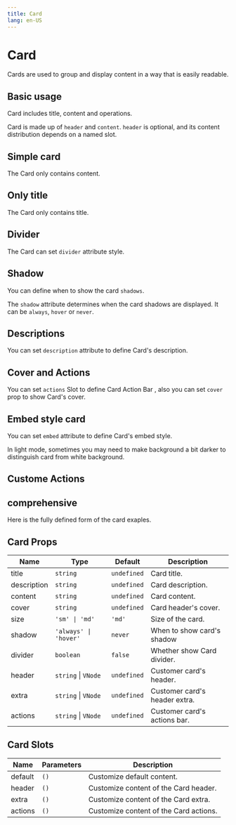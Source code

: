 ```yaml
---
title: Card
lang: en-US
---
```


# Card

Cards are used to group and display content in a way that is easily readable.

## Basic usage

Card includes title, content and operations.

Card is made up of `header` and `content`. `header` is optional, and its content distribution depends on a named slot.

<demo src="../example/card/basic.vue"></demo>

## Simple card

The Card only contains content.

<demo src="../example/card/simple.vue"></demo>

## Only title

The Card only contains title.

<demo src="../example/card/only-title.vue"></demo>

## Divider

The Card can set `divider` attribute style.

<demo src="../example/card/divider.vue"></demo>

## Shadow

You can define when to show the card `shadows`.

The `shadow` attribute determines when the card shadows are displayed. It can be `always`, `hover` or `never`.

<demo src="../example/card/shadow.vue"></demo>

## Descriptions

You can set `description` attribute to define Card's description.

<demo src="../example/card/description.vue"></demo>

## Cover and Actions

You can set `actions` Slot to define Card Action Bar , also you can set `cover` prop to show Card's cover.

<demo src="../example/card/cover-action.vue"></demo>

## Embed style card

You can set `embed` attribute to define Card's embed style.

In light mode, sometimes you may need to make background a bit darker to distinguish card from white background.

<demo src="../example/card/embed.vue" />

## Custome Actions

<demo src="../example/card/custom-actions.vue"></demo>

## comprehensive

Here is the fully defined form of the card exaples.

<demo src="../example/card/comprehensive.vue"></demo>

## Card Props

| Name | Type | Default | Description |
| --- | --- | --- | --- |
| title | `string` | `undefined` | Card title. |
| description | `string` | `undefined` | Card description. |
| content | `string` | `undefined` | Card content. |
| cover | `string` | `undefined` | Card header's cover. |
| size | `'sm' \| 'md' ` | `'md'` | Size of the card. |
| shadow | `'always' \| 'hover'` | `never` | When to show card's shadow |
| divider | `boolean` | `false` | Whether show Card divider. |
| header | `string` \| `VNode` | `undefined` | Customer card's header. |
| extra | `string` \| `VNode` | `undefined` | Customer card's header extra. |
| actions | `string` \| `VNode` | `undefined` | Customer card's actions bar. |

## Card Slots

| Name | Parameters | Description | 
| --- | --- | --- |
| default | `()` | Customize default content. |
| header | `()` | Customize content of the Card header. |
| extra | `()` | Customize content of the Card extra. |
| actions | `()` | Customize content of the Card actions. |
